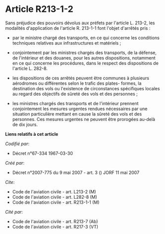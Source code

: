 # Article R213-1-2

Sans préjudice des pouvoirs dévolus aux préfets par l'article L. 213-2, les modalités d'application de l'article R. 213-1-1
font l'objet d'arrêtés pris :

- par le ministre chargé des transports, en ce qui concerne les conditions techniques relatives aux infrastructures et
matériels ;

- conjointement par les ministres chargés des transports, de la défense, de l'intérieur et des douanes, pour les autres
dispositions, notamment en ce qui concerne les procédures, dans le respect des dispositions de l'article L. 282-8.

- les dispositions de ces arrêtés peuvent être communes à plusieurs aérodromes ou différentes selon le trafic des plates-
formes, la destination des vols ou l'existence de circonstances spécifiques locales au regard des objectifs de sûreté des
vols et des personnes ;

- les ministres chargés des transports et de l'intérieur prennent conjointement les mesures urgentes rendues nécessaires par
une situation particulière mettant en cause la sûreté des vols et des personnes. Ces mesures urgentes ne peuvent être
prorogées au-delà de dix jours.

**Liens relatifs à cet article**

_Codifié par_:

  - Décret n°67-334 1967-03-30

_Créé par_:

  - Décret n°2007-775 du 9 mai 2007 - art. 3 () JORF 11 mai 2007

_Cite_:

  - Code de l'aviation civile - art. L213-2 (M)
  - Code de l'aviation civile - art. L282-8 (M)
  - Code de l'aviation civile - art. R213-1-1 (M)

_Cité par_:

  - Code de l'aviation civile - art. R213-7 (Ab)
  - Code de l'aviation civile - art. R217-3 (VT)
